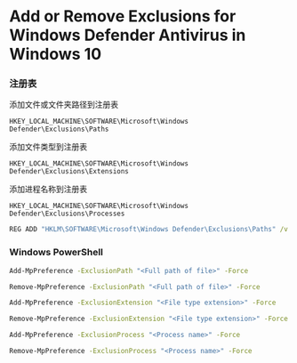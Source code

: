 # Add or Remove Exclusions for Windows Defender Antivirus in Windows 10           
### 注册表         
添加文件或文件夹路径到注册表             
```
HKEY_LOCAL_MACHINE\SOFTWARE\Microsoft\Windows Defender\Exclusions\Paths
```
添加文件类型到注册表          
```
HKEY_LOCAL_MACHINE\SOFTWARE\Microsoft\Windows Defender\Exclusions\Extensions
```
添加进程名称到注册表         
```
HKEY_LOCAL_MACHINE\SOFTWARE\Microsoft\Windows Defender\Exclusions\Processes
```

```bat
REG ADD "HKLM\SOFTWARE\Microsoft\Windows Defender\Exclusions\Paths" /v "%USERPROFILE%\Documents" /t REG_DWORD /d 0 /f
```
### Windows PowerShell         
```bat
Add-MpPreference -ExclusionPath "<Full path of file>" -Force

Remove-MpPreference -ExclusionPath "<Full path of file>" -Force
```

```bat
Add-MpPreference -ExclusionExtension "<File type extension>" -Force

Remove-MpPreference -ExclusionExtension "<File type extension>" -Force
```

```bat
Add-MpPreference -ExclusionProcess "<Process name>" -Force

Remove-MpPreference -ExclusionProcess "<Process name>" -Force
```